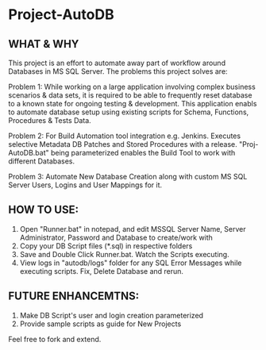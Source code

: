 Project-AutoDB
==============

WHAT & WHY
----------
This project is an effort to automate away part of workflow around Databases in MS SQL Server. The problems this project solves are:

Problem 1: While working on a large application involving complex business scenarios & data sets, it is required to be able to frequently reset database to a known state for ongoing testing & development. This application enabls to automate database setup using existing scripts for Schema, Functions, Procedures & Tests Data.

Problem 2: For Build Automation tool integration e.g. Jenkins. Executes selective Metadata DB Patches and Stored Procedures with a release. "Proj-AutoDB.bat" being parameterized enables the Build Tool to work with different Databases.

Problem 3: Automate New Database Creation along with custom MS SQL Server Users, Logins and User Mappings for it.


HOW TO USE:
-----------
1. Open "Runner.bat" in notepad, and edit MSSQL Server Name, Server Administrator, Password and Database to create/work with
2. Copy your DB Script files (*.sql) in respective folders
3. Save and Double Click Runner.bat. Watch the Scripts executing.
4. View logs in "autodb/logs" folder for any SQL Error Messages while executing scripts. Fix, Delete Database and rerun.


FUTURE ENHANCEMTNS:
-------------------
1. Make DB Script's user and login creation parameterized
2. Provide sample scripts as guide for New Projects

Feel free to fork and extend.